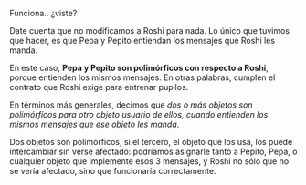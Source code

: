 Funciona.. ¿viste?

Date cuenta que no modificamos a Roshi para nada. Lo único que tuvimos que hacer, es que Pepa y Pepito entiendan los mensajes que Roshi les manda.

En este caso, **Pepa y Pepito son polimórficos con respecto a Roshi**, porque entienden los mismos mensajes. En otras palabras, cumplen el contrato que Roshi exige para entrenar pupilos.

En términos más generales, decimos que *dos o más objetos son polimórficos para otro objeto usuario de ellos, cuando entienden los mismos mensajes que ese objeto les manda*.

Dos objetos son polimórficos, si el tercero, el objeto que los usa, los puede intercambiar sin verse afectado: podríamos asignarle tanto a Pepito, Pepa, o cualquier objeto que implemente esos 3 mensajes, y Roshi no sólo que no se vería afectado, sino que funcionaría correctamente.

